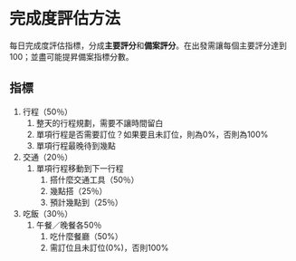 # 完成度評估方法

每日完成度評估指標，分成**主要評分**和**備案評分**。在出發需讓每個主要評分達到100；並盡可能提昇備案指標分數。

## 指標

1. 行程（50％）
   1. 整天的行程規劃，需要不讓時間留白
   2. 單項行程是否需要訂位？如果要且未訂位，則為0%，否則為100%
   3. 單項行程最晚待到幾點
2. 交通（20％）
   1. 單項行程移動到下一行程
      1. 搭什麼交通工具（50％）
      2. 幾點搭（25％）
      3. 預計幾點到（25％）
3. 吃飯（30％）
   1. 午餐／晚餐各50％
      1. 吃什麼餐廳（50%）
      2. 需訂位且未訂位(0%)，否則100%

